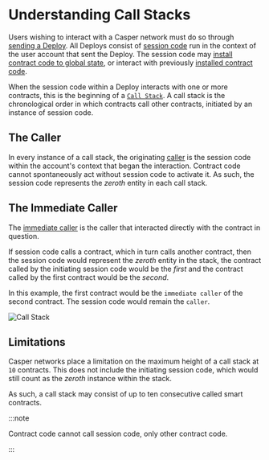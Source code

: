 # Understanding Call Stacks

Users wishing to interact with a Casper network must do so through [sending a Deploy](/dapp-dev-guide/building-dapps/sending-deploys/). All Deploys consist of [session code](/dapp-dev-guide/writing-contracts/session-code/) run in the context of the user account that sent the Deploy. The session code may [install contract code to global state](/dapp-dev-guide/writing-contracts/installing-contracts/), or interact with previously [installed contract code](/dapp-dev-guide/building-dapps/calling-contracts/).

When the session code within a Deploy interacts with one or more contracts, this is the beginning of a [`Call Stack`](https://docs.rs/casper-types/latest/casper_types/system/enum.CallStackElement.html). A call stack is the chronological order in which contracts call other contracts, initiated by an instance of session code.

## The Caller

In every instance of a call stack, the originating [caller](https://docs.rs/casper-types/latest/casper_types/system/mint/trait.RuntimeProvider.html#tymethod.get_caller) is the session code within the account's context that began the interaction. Contract code cannot spontaneously act without session code to activate it. As such, the session code represents the *zeroth* entity in each call stack.

## The Immediate Caller

The [immediate caller](https://docs.rs/casper-types/1.5.0/casper_types/system/mint/trait.RuntimeProvider.html#tymethod.get_immediate_caller) is the caller that interacted directly with the contract in question.

If session code calls a contract, which in turn calls another contract, then the session code would represent the *zeroth* entity in the stack, the contract called by the initiating session code would be the *first* and the contract called by the first contract would be the *second*.

In this example, the first contract would be the `immediate caller` of the second contract. The session code would remain the `caller`.

![Call Stack](/image/callstack.png)

## Limitations

Casper networks place a limitation on the maximum height of a call stack at `10` contracts. This does not include the initiating session code, which would still count as the *zeroth* instance within the stack.

As such, a call stack may consist of up to ten consecutive called smart contracts.

:::note

Contract code cannot call session code, only other contract code.

:::